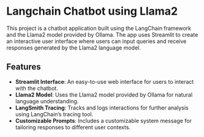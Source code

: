 # Langchain Chatbot using Llama2

This project is a chatbot application built using the LangChain framework and the Llama2 model provided by Ollama. The app uses Streamlit to create an interactive user interface where users can input queries and receive responses generated by the Llama2 language model.

## Features
- **Streamlit Interface**: An easy-to-use web interface for users to interact with the chatbot.
- **Llama2 Model**: Uses the Llama2 model provided by Ollama for natural language understanding.
- **LangSmith Tracing**: Tracks and logs interactions for further analysis using LangChain’s tracing tool.
- **Customizable Prompts**: Includes a customizable system message for tailoring responses to different user contexts.
